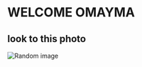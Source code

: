 # WELCOME OMAYMA
## look to this photo

![Random image](https://i.pinimg.com/564x/2a/ff/6e/2aff6e3b6a29004eedb92e96a3b6ac1d.jpg)
